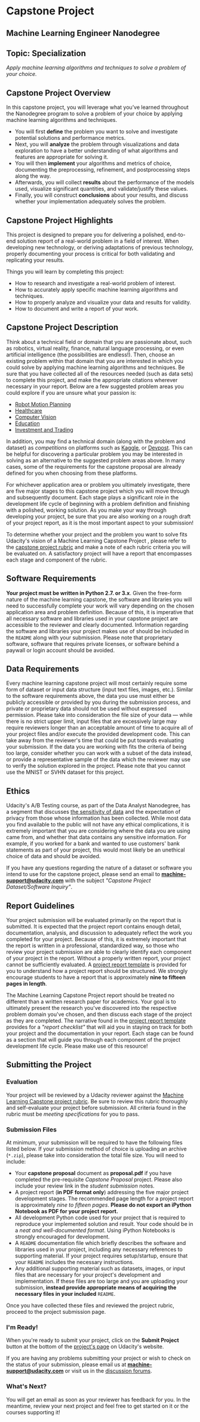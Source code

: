 # Capstone Project
## Machine Learning Engineer Nanodegree
## Topic: Specialization

*Apply machine learning algorithms and techniques to solve a problem of your choice.*

## Capstone Project Overview
In this capstone project, you will leverage what you’ve learned throughout the Nanodegree program to solve a problem of your choice by applying machine learning algorithms and techniques.

* You will first **define** the problem you want to solve and investigate potential solutions and performance metrics.
* Next, you will **analyze** the problem through visualizations and data exploration to have a better understanding of what algorithms and features are appropriate for solving it.
* You will then **implement** your algorithms and metrics of choice, documenting the preprocessing, refinement, and postprocessing steps along the way.
* Afterwards, you will collect **results** about the performance of the models used, visualize significant quantities, and validate/justify these values.
* Finally, you will construct **conclusions** about your results, and discuss whether your implementation adequately solves the problem.

## Capstone Project Highlights
This project is designed to prepare you for delivering a polished, end-to-end solution report of a real-world problem in a field of interest. When developing new technology, or deriving adaptations of previous technology, properly documenting your process is critical for both validating and replicating your results.

Things you will learn by completing this project:

* How to research and investigate a real-world problem of interest.
* How to accurately apply specific machine learning algorithms and techniques.
* How to properly analyze and visualize your data and results for validity.
* How to document and write a report of your work.

## Capstone Project Description
Think about a technical field or domain that you are passionate about, such as robotics, virtual reality, finance, natural language processing, or even artificial intelligence (the possibilities are endless!). Then, choose an existing problem within that domain that you are interested in which you could solve by applying machine learning algorithms and techniques. Be sure that you have collected all of the resources needed (such as data sets) to complete this project, and make the appropriate citations wherever necessary in your report. Below are a few suggested problem areas you could explore if you are unsure what your passion is:

* [Robot Motion Planning](https://docs.google.com/document/d/1ZFCH6jS3A5At7_v5IUM5OpAXJYiutFuSIjTzV_E-vdE/pub)
* [Healthcare](https://docs.google.com/document/d/1WzurKKa9AX2DnOH7KiB38mvozdOSemfkGpex8hdTy8c/pub)
* [Computer Vision](https://docs.google.com/document/d/1y-XfjkPFgUQxFIQ9bBncUSjs4HOf5E-45FrLYNBsZb4/pub)
* [Education](https://docs.google.com/document/d/1vjerjRQnWs1kLbZagDYT6rNqiwAG23Yj45oUY88IAxI/pub)
* [Investment and Trading](https://docs.google.com/document/d/1ycGeb1QYKATG6jvz74SAMqxrlek9Ed4RYrzWNhWS-0Q/pub)

In addition, you may find a technical domain (along with the problem and dataset) as *competitions* on platforms such as [Kaggle](http://kaggle.com/), or [Devpost](http://devpost.com/). This can be helpful for discovering a particular problem you may be interested in solving as an alternative to the suggested problem areas above. In many cases, some of the requirements for the capstone proposal are already defined for you when choosing from these platforms.

For whichever application area or problem you ultimately investigate, there are five major stages to this capstone project which you will move through and subsequently document. Each stage plays a significant role in the development life cycle of beginning with a problem definition and finishing with a polished, working solution. As you make your way through developing your project, be sure that you are also working on a rough draft of your project report, as it is the most important aspect to your submission!

To determine whether your project and the problem you want to solve fits Udacity's vision of a Machine Learning Capstone Project , please refer to the [capstone project rubric](https://github.com/jamesdellinger/machine_learning_nanodegree_capstone_project/blob/master/capstone_project_grading_rubric.pdf) and make a note of each rubric criteria you will be evaluated on. A satisfactory project will have a report that encompasses each stage and component of the rubric.

## Software Requirements
**Your project must be written in Python 2.7. or 3.x**. Given the free-form nature of the machine learning capstone, the software and libraries you will need to successfully complete your work will vary depending on the chosen application area and problem definition. Because of this, it is imperative that all necessary software and libraries used in your capstone project are accessible to the reviewer and clearly documented. Information regarding the software and libraries your project makes use of should be included in the `README` along with your submission. Please note that proprietary software, software that requires private licenses, or software behind a paywall or login account should be avoided.

## Data Requirements
Every machine learning capstone project will most certainly require some form of dataset or input data structure (input text files, images, etc.). Similar to the software requirements above, the data you use must either be publicly accessible or provided by you during the submission process, and private or proprietary data should not be used without expressed permission. Please take into consideration the file size of your data — while there is no strict upper limit, input files that are excessively large may require reviewers longer than an acceptable amount of time to acquire all of your project files and/or execute the provided development code. This can take away from the reviewer's time that could be put towards evaluating your submission. If the data you are working with fits the criteria of being too large, consider whether you can work with a subset of the data instead, or provide a representative sample of the data which the reviewer may use to verify the solution explored in the project. Please note that you cannot use the MNIST or SVHN dataset for this project.

## Ethics
Udacity's A/B Testing course, as part of the Data Analyst Nanodegree, has a segment that discusses [the sensitivity of data](https://classroom.udacity.com/nanodegrees/nd002/parts/00213454013/modules/411033896375460/lessons/3998098714/concepts/39997087540923#) and the expectation of privacy from those whose information has been collected. While most data you find available to the public will not have any ethical complications, it is extremely important that you are considering where the data you are using came from, and whether that data contains any sensitive information. For example, if you worked for a bank and wanted to use customers' bank statements as part of your project, this would most likely be an unethical choice of data and should be avoided.

If you have any questions regarding the nature of a dataset or software you intend to use for the capstone project, please send an email to **machine-support@udacity.com** with the subject *"Capstone Project Dataset/Software Inquiry"*.

## Report Guidelines
Your project submission will be evaluated primarily on the report that is submitted. It is expected that the project report contains enough detail, documentation, analysis, and discussion to adequately reflect the work you completed for your project. Because of this, it is extremely important that the report is written in a professional, standardized way, so those who review your project submission are able to clearly identify each component of your project in the report. Without a properly written report, your project cannot be sufficiently evaluated. A [project report template](https://github.com/jamesdellinger/machine_learning_nanodegree_capstone_project/blob/master/capstone_report_template.md) is provided for you to understand how a project report should be structured. We strongly encourage students to have a report that is approximately **nine to fifteen pages in length**.

The Machine Learning Capstone Project report should be treated no different than a written research paper for academics. Your goal is to ultimately present the research you've discovered into the respective problem domain you've chosen, and then discuss each stage of the project as they are completed. The narrative found in the [project report template](https://github.com/jamesdellinger/machine_learning_nanodegree_capstone_project/blob/master/capstone_report_template.md) provides for a *"report checklist"* that will aid you in staying on track for both your project and the documentation in your report. Each stage can be found as a section that will guide you through each component of the project development life cycle. Please make use of this resource!

## Submitting the Project

### Evaluation
Your project will be reviewed by a Udacity reviewer against the [Machine Learning Capstone project rubric](https://github.com/jamesdellinger/machine_learning_nanodegree_capstone_project/blob/master/capstone_project_grading_rubric.pdf). Be sure to review this rubric thoroughly and self-evaluate your project before submission. All criteria found in the rubric must be *meeting specifications* for you to pass.

### Submission Files
At minimum, your submission will be required to have the following files listed below. If your submission method of choice is uploading an archive (`*.zip`), please take into consideration the total file size. You will need to include:

* Your **capstone proposal** document as **proposal.pdf** if you have completed the pre-requisite *Capstone Proposal* project. Please also include your review link in the *student submission* notes.
* A project report (**in PDF format only**) addressing the five major project development stages. The recommended page length for a project report is approximately *nine to fifteen pages*. **Please do not export an iPython Notebook as PDF for your project report.**
* All development Python code used for your project that is required to reproduce your implemented solution and result. Your code should be in a *neat and well-documented format*. Using iPython Notebooks is strongly encouraged for development.
* A `README` documentation file which briefly describes the software and libraries used in your project, including any necessary references to supporting material. If your project requires setup/startup, ensure that your `README` includes the necessary instructions.
* Any additional supporting material such as datasets, images, or input files that are necessary for your project's development and implementation. If these files are too large and you are uploading your submission, **instead provide appropriate means of acquiring the necessary files in your included** `README`.

Once you have collected these files and reviewed the project rubric, proceed to the project submission page.

### I'm Ready!
When you're ready to submit your project, click on the **Submit Project** button at the bottom of the [project's page](https://classroom.udacity.com/nanodegrees/nd009t/parts/d029d91a-afbf-4371-8988-5d327eccecbd/modules/542017891775461/lessons/7df48ec9-0181-4d4f-973e-e5fe3974a884/project#) on Udacity's website.

If you are having any problems submitting your project or wish to check on the status of your submission, please email us at **machine-support@udacity.com** or visit us in the [discussion forums](http://discussions.udacity.com/).

### What's Next?
You will get an email as soon as your reviewer has feedback for you. In the meantime, review your next project and feel free to get started on it or the courses supporting it!
